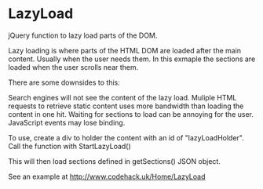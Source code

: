 # LazyLoad
jQuery function to lazy load parts of the DOM.

Lazy loading is where parts of the HTML DOM are loaded after the main content. Usually when the user needs them. In this exmaple the sections are loaded when the user scrolls near them.

There are some downsides to this:

Search engines will not see the content of the lazy load.
Muliple HTML requests to retrieve static content uses more bandwidth than loading the content in one hit.
Waiting for sections to load can be annoying for the user.
JavaScript events may lose binding.

To use, create a div to holder the content with an id of "lazyLoadHolder".
Call the function with StartLazyLoad()

This will then load sections defined in getSections() JSON object.

See an example at http://www.codehack.uk/Home/LazyLoad
